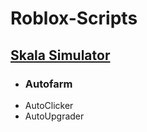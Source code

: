 # Roblox-Scripts
## [Skala Simulator](https://github.com/Its-LALOL/Roblox-Scripts/tree/main/Skala%20Simulator)
- ### Autofarm
- AutoClicker
- AutoUpgrader
